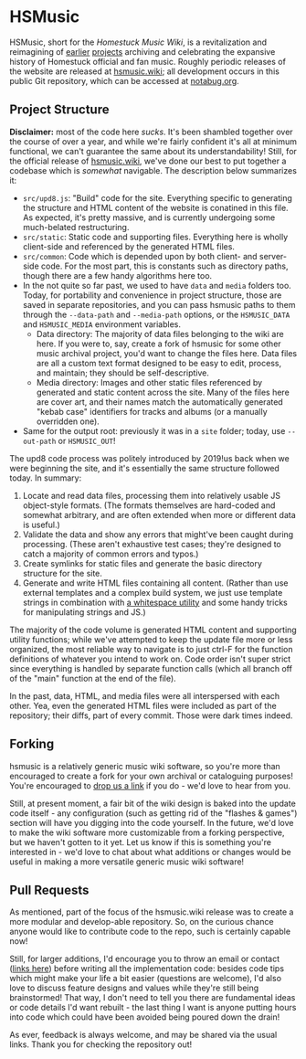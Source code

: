 # HSMusic

HSMusic, short for the *Homestuck Music Wiki*, is a revitalization and reimagining of [earlier][fandom] [projects][nsnd] archiving and celebrating the expansive history of Homestuck official and fan music. Roughly periodic releases of the website are released at [hsmusic.wiki][hsmusic]; all development occurs in this public Git repository, which can be accessed at [notabug.org][notabug].

## Project Structure

**Disclaimer:** most of the code here *sucks*. It's been shambled together over the course of over a year, and while we're fairly confident it's all at minimum functional, we can't guarantee the same about its understandability! Still, for the official release of [hsmusic.wiki][hsmusic], we've done our best to put together a codebase which is *somewhat* navigable. The description below summarizes it:

* `src/upd8.js`: "Build" code for the site. Everything specific to generating the structure and HTML content of the website is conatined in this file. As expected, it's pretty massive, and is currently undergoing some much-belated restructuring.
* `src/static`: Static code and supporting files. Everything here is wholly client-side and referenced by the generated HTML files.
* `src/common`: Code which is depended upon by both client- and server-side code. For the most part, this is constants such as directory paths, though there are a few handy algorithms here too.
* In the not quite so far past, we used to have `data` and `media` folders too. Today, for portability and convenience in project structure, those are saved in separate repositories, and you can pass hsmusic paths to them through the `--data-path` and `--media-path` options, or the `HSMUSIC_DATA` and `HSMUSIC_MEDIA` environment variables.
  * Data directory: The majority of data files belonging to the wiki are here. If you were to, say, create a fork of hsmusic for some other music archival project, you'd want to change the files here. Data files are all a custom text format designed to be easy to edit, process, and maintain; they should be self-descriptive.
  * Media directory: Images and other static files referenced by generated and static content across the site. Many of the files here are cover art, and their names match the automatically generated "kebab case" identifiers for tracks and albums (or a manually overridden one).
* Same for the output root: previously it was in a `site` folder; today, use `--out-path` or `HSMUSIC_OUT`!

The upd8 code process was politely introduced by 2019!us back when we were beginning the site, and it's essentially the same structure followed today. In summary:

1. Locate and read data files, processing them into relatively usable JS object-style formats. (The formats themselves are hard-coded and somewhat arbitrary, and are often extended when more or different data is useful.)
2. Validate the data and show any errors that might've been caught during processing. (These aren't exhaustive test cases; they're designed to catch a majority of common errors and typos.)
3. Create symlinks for static files and generate the basic directory structure for the site.
4. Generate and write HTML files containing all content. (Rather than use external templates and a complex build system, we just use template strings in combination with [a whitespace utility][fixws] and some handy tricks for manipulating strings and JS.)

The majority of the code volume is generated HTML content and supporting utility functions; while we've attempted to keep the update file more or less organized, the most reliable way to navigate is to just ctrl-F for the function definitions of whatever you intend to work on. Code order isn't super strict since everything is handled by separate function calls (which all branch off of the "main" function at the end of the file).

In the past, data, HTML, and media files were all interspersed with each other. Yea, even the generated HTML files were included as part of the repository; their diffs, part of every commit. Those were dark times indeed.

## Forking

hsmusic is a relatively generic music wiki software, so you're more than encouraged to create a fork for your own archival or cataloguing purposes! You're encouraged to [drop us a link][feedback] if you do - we'd love to hear from you.

Still, at present moment, a fair bit of the wiki design is baked into the update code itself - any configuration (such as getting rid of the "flashes & games") section will have you digging into the code yourself. In the future, we'd love to make the wiki software more customizable from a forking perspective, but we haven't gotten to it yet. Let us know if this is something you're interested in - we'd love to chat about what additions or changes would be useful in making a more versatile generic music wiki software!

## Pull Requests

As mentioned, part of the focus of the hsmusic.wiki release was to create a more modular and develop-able repository. So, on the curious chance anyone would like to contribute code to the repo, such is certainly capable now!

Still, for larger additions, I'd encourage you to throw an email or contact ([links here][feedback]) before writing all the implementation code: besides code tips which might make your life a bit easier (questions are welcome), I'd also love to discuss feature designs and values while they're still being brainstormed! That way, I don't need to tell you there are fundamental ideas or code details I'd want rebuilt - the last thing I want is anyone putting hours into code which could have been avoided being poured down the drain!

As ever, feedback is always welcome, and may be shared via the usual links. Thank you for checking the repository out!

  [fandom]: https://homestuck-and-mspa-music.fandom.com/wiki/Homestuck_and_MSPA_Music_Wiki
  [nsnd]: https://homestuck.net/music/references.html
  [hsmusic]: https://hsmusic.wiki
  [notabug]: https://notabug.org/hsmusic/hsmusic
  [fixws]: https://www.npmjs.com/package/fix-whitespace
  [feedback]: https://hsmusic.wiki/feedback/
